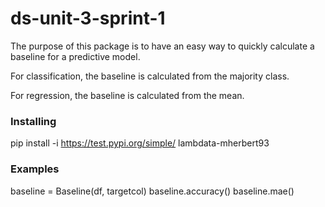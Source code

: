 # ds-unit-3-sprint-1

The purpose of this package is to have an easy way to quickly calculate a baseline for a predictive model.

For classification, the baseline is calculated from the majority class. 

For regression, the baseline is calculated from the mean.

### Installing

pip install -i https://test.pypi.org/simple/ lambdata-mherbert93

### Examples

baseline = Baseline(df, targetcol)
baseline.accuracy()
baseline.mae()





